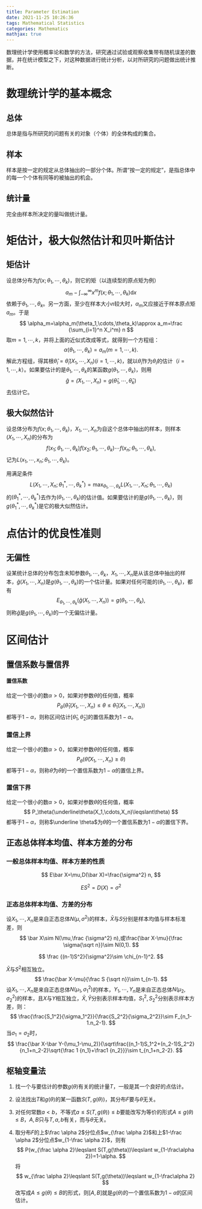 ```yaml
---
title: Parameter Estimation
date: 2021-11-25 10:26:36
tags: Mathematical Statistics
categories: Mathematics 
mathjax: true
---
```


数理统计学使用概率论和数学的方法，研究通过试验或观察收集带有随机误差的数据，并在统计模型之下，对这种数据进行统计分析，以对所研究的问题做出统计推断。

<!--more-->

# 数理统计学的基本概念

## 总体

总体是指与所研究的问题有关的对象（个体）的全体构成的集合。

## 样本

样本是按一定的规定从总体抽出的一部分个体。所谓“按一定的规定”，是指总体中的每一个个体有同等的被抽出的机会。

## 统计量

完全由样本所决定的量叫做统计量。

# 矩估计，极大似然估计和贝叶斯估计

## 矩估计

设总体分布为$f(x;\theta_1,\cdots,\theta_k)$，则它的矩（以连续型的原点矩为例）
$$
a_m-\int_{-\infty}^\infty x^mf(x;\theta_1,\cdots,\theta_k)\mathrm dx
$$
依赖于$\theta_1,\cdots,\theta_k$。另一方面，至少在样本大小$n$较大时，$\alpha_m$又应接近于样本原点矩$a_m$。于是
$$
\alpha_m=\alpha_m(\theta_1,\cdots,\theta_k)\approx a_m=\frac {\sum_{i=1}^n X_i^m} n
$$
取$m=1,\cdots,k$，并将上面的近似式改成等式，就得到一个方程组：
$$
\alpha(\theta_1,\cdots,\theta_k)=a_m(m=1,\cdots,k).
$$
解此方程组，得其根$\hat\theta_i=\hat\theta_i(X_1,\cdots,X_n)(i=1,\cdots,k)$，就以$\hat\theta_i$作为$\theta_i$的估计（$i=1,\cdots,k$）。如果要估计的是$\theta_1,\cdots,\theta_k$的某函数$g(\theta_1,\cdots,\theta_k)$，则用
$$
\hat g=\hat (X_1,\cdots,X_n)=g(\hat\theta_1,\cdots,\hat\theta_k)
$$
去估计它。

## 极大似然估计

设总体分布为$f(x;\theta_1,\cdots,\theta_k)$，$X_1,\cdots,X_n$为自这个总体中抽出的样本，则样本$(X_1,\cdots,X_n)$的分布为
$$
f(x_1;\theta_1,\cdots,\theta_k)f(x_2;\theta_1,\cdots,\theta_k)\cdots f(x_n;\theta_1,\cdots,\theta_k),
$$
记为$L(x_1,\cdots,x_n;\theta_1,\cdots,\theta_k)$。

用满足条件
$$
L(X_1,\cdots,X_n;\theta_1^*,\cdots,\theta_k^*)=\max_{\theta_1,\cdots,\theta_k}L(X_1,\cdots,X_n;\theta_1,\cdots,\theta_k)
$$
的$(\theta_1^*,\cdots,\theta_k^*)$去作为$(\theta_1,\cdots,\theta_k)$的估计值。如果要估计的是$g(\theta_1,\cdots,\theta_k)$，则$g(\theta_1^*,\cdots,\theta_k^*)$是它的极大似然估计。

# 点估计的优良性准则

## 无偏性

设某统计总体的分布包含未知参数$\theta_1,\cdots,\theta_k$，$X_1,\cdots,X_n$是从该总体中抽出的样本，$\hat g(X_1,\cdots,X_n)$是$g(\theta_1,\cdots,\theta_k)$的一个估计量。如果对任何可能的$(\theta_1,\cdots,\theta_k)$，都有
$$
E_{\theta_1,\cdots,\theta_k}(\hat g(X_!,\cdots,X_n))=g(\theta_1,\cdots,\theta_k),
$$
则称$\hat g$是$g(\theta_1,\cdots,\theta_k)$的一个无偏估计量。

# 区间估计

## 置信系数与置信界

#### 置信系数

给定一个很小的数$\alpha>0$，如果对参数$\theta$的任何值，概率
$$
P_\theta(\hat\theta_1(X_1,\cdots,X_n)\leqslant\theta\leqslant\hat\theta_1(X_1,\cdots,X_n))
$$
都等于$1-\alpha$，则称区间估计$[\hat\theta_1,\hat\theta_2]$的置信系数为$1-\alpha$。

### 置信上界

给定一个很小的数$\alpha>0$，如果对参数$\theta$的任何值，概率
$$
P_\theta(\bar\theta(X_1,\cdots,X_n)\geqslant\theta)
$$
都等于$1-\alpha$，则称$\bar \theta$为$\theta$的一个置信系数为$1-\alpha$的置信上界。

### 置信下界

给定一个很小的数$\alpha>0$，如果对参数$\theta$的任何值，概率
$$
P_\theta(\underline\theta(X_1,\cdots,X_n)\leqslant\theta)
$$
都等于$1-\alpha$，则称$\underline \theta$为$\theta$的一个置信系数为$1-\alpha$的置信下界。



## 正态总体样本均值、样本方差的分布

### 一般总体样本均值、样本方差的性质

$$
E\bar X=\mu,D(\bar X)=\frac{\sigma^2} n,
$$

$$
E S^2=D(X)=\sigma^2
$$

### 正态总体样本均值、方差的分布

设$X_1,\cdots,X_n$是来自正态总体$N(\mu,\sigma^2)$的样本，$\bar X$与$S$分别是样本均值与样本标准差，则
$$
\bar X\sim N(\mu,\frac {\sigma^2} n),或\frac{\bar X-\mu}{\frac \sigma{\sqrt n}}\sim N(0,1).
$$

$$
\frac {(n-1)S^2}{\sigma^2}\sim \chi_{n-1}^2.
$$

$\bar X$与$S^2$相互独立。
$$
\frac{\bar X-\mu}{\frac S {\sqrt n}}\sim t_{n-1}.
$$
设$X_1,\cdots,X_n$是来自正态总体$N(\mu_1,\sigma_1^2)$的样本，$Y_1,\cdots,Y_n$是来自正态总体$N(\mu_2,\sigma_2^2)$的样本，且$X$与$Y$相互独立，$\bar X,\bar Y$分别表示样本均值，$S_1^2,S_2^2$分别表示样本方差，则：
$$
\frac{\frac{S_1^2}{\sigma_1^2}}{\frac{S_2^2}{\sigma_2^2}}\sim F_{n_1-1.n_2-1}.
$$
当$\sigma_1=\sigma_2$时，
$$
\frac{\bar X-\bar Y-(\mu_1-\mu_2)}{\sqrt\frac{(n_1-1)S_1^2+(n_2-1)S_2^2}{n_1+n_2-2}\sqrt{\frac 1 {n_1}+\frac1 {n_2}}}\sim t_{n_1+n_2-2}.
$$


## 枢轴变量法

1. 找一个与要估计的参数$g(\theta)$有关的统计量$T$，一般是其一个良好的点估计。

2. 设法找出$T$和$g(\theta)$的某一函数$S(T,g(\theta))$，其分布$F$要与$\theta$无关。

3. 对任何常数$a<b$，不等式$a\leqslant S(T,g(\theta))\leqslant b$要能改写为等价的形式$A\leqslant g(\theta)\leqslant B$，$A,B$只与$T,a,b$有关，而与$\theta$无关。

4. 取分布$F$的上$\frac \alpha 2$分位点$w_{\frac \alpha 2}$和上$1-\frac \alpha 2$分位点$w_{1-\frac \alpha 2}$，则有
   $$
   P(w_{\frac \alpha 2}\leqslant S(T,g(\theta))\leqslant w_{1-\frac\alpha 2})=1-\alpha.
   $$
   将
   $$
   w_{\frac \alpha 2}\leqslant S(T,g(\theta))\leqslant w_{1-\frac\alpha 2}
   $$
   改写成$A\leqslant g(\theta)\leqslant B$的形式，则$[A,B]$就是$g(\theta )$的一个置信系数为$1-\alpha$的区间估计。

